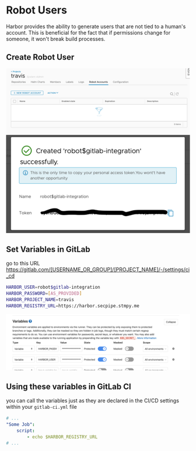 # Robot Users

Harbor provides the ability to generate users that are not tied to a human's account. This is beneficial for the fact that if permissions change for someone, it won't break build processes.

## Create Robot User

![Create Robot User](images/create_robot_account.png)
![Robot User Credentials](images/robot_user.png)

## Set Variables in GitLab

go to this URL https://gitlab.com/[USERNAME_OR_GROUP]/[PROJECT_NAME]/-/settings/ci_cd

```sh
HARBOR_USER=robot$gitlab-integration
HARBOR_PASSWORD=[AS_PROVIDED]
HARBOR_PROJECT_NAME=travis
HARBOR_REGISTRY_URL=https://harbor.secpipe.stmpy.me
```

![Setting variables in GitLab](images/set_variables_in_gitlab.png)

## Using these variables in GitLab CI

you can call the variables just as they are declared in the CI/CD settings within your `gitlab-ci.yml` file

```yaml
# ...
"Some Job":
    script:
        - echo $HARBOR_REGISTRY_URL
# ...
```
